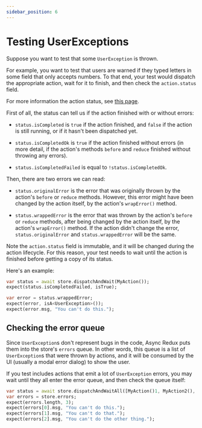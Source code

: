 ```yaml
---
sidebar_position: 6
---
```


# Testing UserExceptions

Suppose you want to test that some `UserException` is thrown.

For example, you want to test that users are warned if they typed letters in some field that only
accepts numbers. To that end, your test would dispatch the appropriate action, wait for it
to finish, and then check the `action.status` field.

For more information the action status, see [this page](../advanced-actions/action-status.md).

First of all, the status can tell us if the action finished with or without errors:

* `status.isCompleted` is `true` if the action finished, and `false` if the action is still running,
  or if it hasn't been dispatched yet.

* `status.isCompletedOk` is `true` if the action finished without errors (in more detail, if the
  action's methods `before` and `reduce` finished without throwing any errors).

* `status.isCompletedFailed` is equal to `!status.isCompletedOk`.

Then, there are two errors we can read:

* `status.originalError` is the error that was originally thrown by the action's `before`
  or `reduce` methods. However, this error might have been changed by the action itself, by the
  action's `wrapError()` method.

* `status.wrappedError` is the error that was thrown by the action's `before` or `reduce` methods,
  after being changed by the action itself, by the action's `wrapError()` method.
  If the action didn't change the error, `status.originalError` and `status.wrappedError` will be
  the same.

Note the `action.status` field is immutable, and it will be changed during the action lifecycle.
For this reason, your test needs to wait until the action is finished before getting a copy of
its status.

Here's an example:

```dart
var status = await store.dispatchAndWait(MyAction());
expect(status.isCompletedFailed, isTrue);

var error = status.wrappedError; 
expect(error, isA<UserException>());
expect(error.msg, "You can't do this.");
```

## Checking the error queue

Since `UserException`s don't represent bugs in the code, Async Redux puts them into the
store's `errors` queue. In other words, this queue is a list of `UserException`s that were thrown
by actions, and it will be consumed by the UI (usually a modal error dialog) to show the user.

If you test includes actions that emit a lot of `UserException` errors,
you may wait until they all enter the error queue, and then check the queue itself:

```dart
var status = await store.dispatchAndWaitAll([MyAction()1, MyAction2(), MyAction3()]);
var errors = store.errors; 
expect(errors.length, 3);
expect(errors[0].msg, "You can't do this.");
expect(errors[1].msg, "You can't do that.");
expect(errors[2].msg, "You can't do the other thing.");
```

 

